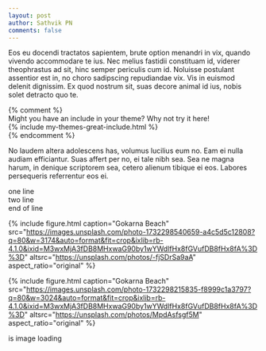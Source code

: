 ```yaml
---    
layout: post    
author: Sathvik PN    
comments: false    
---    
```

    
Eos eu docendi tractatos sapientem, brute option menandri in vix, quando vivendo accommodare te ius. Nec melius fastidii constituam id, viderer theophrastus ad sit, hinc semper periculis cum id. Noluisse postulant assentior est in, no choro sadipscing repudiandae vix. Vis in euismod delenit dignissim. Ex quod nostrum sit, suas decore animal id ius, nobis solet detracto quo te.    
    
{% comment %}    
Might you have an include in your theme? Why not try it here!    
{% include my-themes-great-include.html %}    
{% endcomment %}    
    
No laudem altera adolescens has, volumus lucilius eum no. Eam ei nulla audiam efficiantur. Suas affert per no, ei tale nibh sea. Sea ne magna harum, in denique scriptorem sea, cetero alienum tibique ei eos. Labores persequeris referrentur eos ei.    
    
one line  
two line  
end of line  

{% include figure.html
    caption="Gokarna Beach"
    src="https://images.unsplash.com/photo-1732298540659-a4c5d5c12808?q=80&w=3174&auto=format&fit=crop&ixlib=rb-4.1.0&ixid=M3wxMjA3fDB8MHxwaG90by1wYWdlfHx8fGVufDB8fHx8fA%3D%3D"
    altsrc="https://unsplash.com/photos/-fjSDrSa9aA"
    aspect_ratio="original"
%}


{% include figure.html
    caption="Gokarna Beach"
    src="https://images.unsplash.com/photo-1732298215835-f8999c1a3797?q=80&w=3024&auto=format&fit=crop&ixlib=rb-4.1.0&ixid=M3wxMjA3fDB8MHxwaG90by1wYWdlfHx8fGVufDB8fHx8fA%3D%3D"
    altsrc="https://unsplash.com/photos/MpdAsfsgf5M"
    aspect_ratio="original"
%}

is image loading
